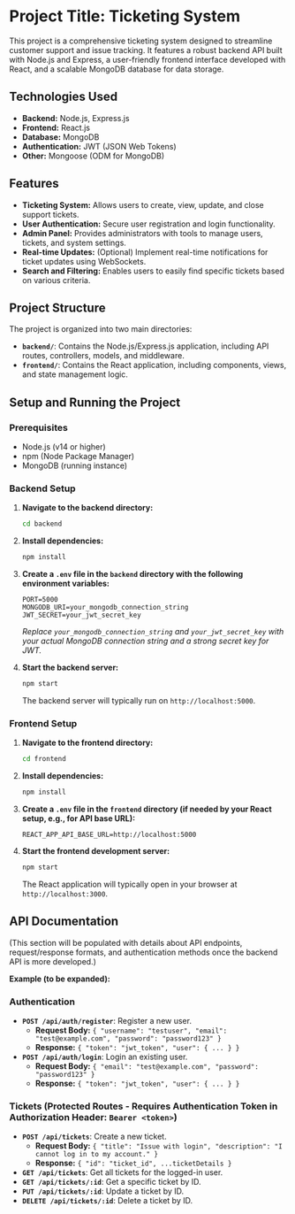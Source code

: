 # Project Title: Ticketing System

This project is a comprehensive ticketing system designed to streamline customer support and issue tracking. It features a robust backend API built with Node.js and Express, a user-friendly frontend interface developed with React, and a scalable MongoDB database for data storage.

## Technologies Used

- **Backend:** Node.js, Express.js
- **Frontend:** React.js
- **Database:** MongoDB
- **Authentication:** JWT (JSON Web Tokens)
- **Other:** Mongoose (ODM for MongoDB)

## Features

- **Ticketing System:** Allows users to create, view, update, and close support tickets.
- **User Authentication:** Secure user registration and login functionality.
- **Admin Panel:** Provides administrators with tools to manage users, tickets, and system settings.
- **Real-time Updates:** (Optional) Implement real-time notifications for ticket updates using WebSockets.
- **Search and Filtering:** Enables users to easily find specific tickets based on various criteria.

## Project Structure

The project is organized into two main directories:

- **`backend/`**: Contains the Node.js/Express.js application, including API routes, controllers, models, and middleware.
- **`frontend/`**: Contains the React application, including components, views, and state management logic.

## Setup and Running the Project

### Prerequisites

- Node.js (v14 or higher)
- npm (Node Package Manager)
- MongoDB (running instance)

### Backend Setup

1. **Navigate to the backend directory:**
   ```bash
   cd backend
   ```

2. **Install dependencies:**
   ```bash
   npm install
   ```

3. **Create a `.env` file in the `backend` directory with the following environment variables:**
   ```env
   PORT=5000
   MONGODB_URI=your_mongodb_connection_string
   JWT_SECRET=your_jwt_secret_key
   ```
   *Replace `your_mongodb_connection_string` and `your_jwt_secret_key` with your actual MongoDB connection string and a strong secret key for JWT.*

4. **Start the backend server:**
   ```bash
   npm start
   ```
   The backend server will typically run on `http://localhost:5000`.

### Frontend Setup

1. **Navigate to the frontend directory:**
   ```bash
   cd frontend
   ```

2. **Install dependencies:**
   ```bash
   npm install
   ```

3. **Create a `.env` file in the `frontend` directory (if needed by your React setup, e.g., for API base URL):**
   ```env
   REACT_APP_API_BASE_URL=http://localhost:5000
   ```

4. **Start the frontend development server:**
   ```bash
   npm start
   ```
   The React application will typically open in your browser at `http://localhost:3000`.

## API Documentation

(This section will be populated with details about API endpoints, request/response formats, and authentication methods once the backend API is more developed.)

**Example (to be expanded):**

### Authentication

- **`POST /api/auth/register`**: Register a new user.
  - **Request Body:** `{ "username": "testuser", "email": "test@example.com", "password": "password123" }`
  - **Response:** `{ "token": "jwt_token", "user": { ... } }`
- **`POST /api/auth/login`**: Login an existing user.
  - **Request Body:** `{ "email": "test@example.com", "password": "password123" }`
  - **Response:** `{ "token": "jwt_token", "user": { ... } }`

### Tickets (Protected Routes - Requires Authentication Token in Authorization Header: `Bearer <token>`)

- **`POST /api/tickets`**: Create a new ticket.
  - **Request Body:** `{ "title": "Issue with login", "description": "I cannot log in to my account." }`
  - **Response:** `{ "id": "ticket_id", ...ticketDetails }`
- **`GET /api/tickets`**: Get all tickets for the logged-in user.
- **`GET /api/tickets/:id`**: Get a specific ticket by ID.
- **`PUT /api/tickets/:id`**: Update a ticket by ID.
- **`DELETE /api/tickets/:id`**: Delete a ticket by ID.
